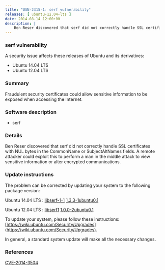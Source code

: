 ```yaml
---
title: "USN-2315-1: serf vulnerability"
releases: [ ubuntu-12.04-lts ]
date: 2014-08-14 12:00:00
description: |
    Ben Reser discovered that serf did not correctly handle SSL certificates with NUL bytes in the CommonName or SubjectAltNames fields. A remote attacker could exploit this to perform a man in the middle attack to view sensitive information or alter encrypted communications. 
--- 
```

 
### serf vulnerability

A security issue affects these releases of Ubuntu and its derivatives:

* Ubuntu 14.04 LTS
* Ubuntu 12.04 LTS

### Summary

Fraudulent security certificates could allow sensitive information to be exposed when accessing the Internet.

### Software description

* serf 

### Details

Ben Reser discovered that serf did not correctly handle SSL certificates with NUL bytes in the CommonName or SubjectAltNames fields. A remote attacker could exploit this to perform a man in the middle attack to view sensitive information or alter encrypted communications. 

### Update instructions

The problem can be corrected by updating your system to the following package version:

Ubuntu 14.04 LTS
 : [libserf-1-1](https://launchpad.net/ubuntu/+source/serf) <span> [1.3.3-1ubuntu0.1](https://launchpad.net/ubuntu/+source/serf/1.3.3-1ubuntu0.1) </span> 

Ubuntu 12.04 LTS
 : [libserf1](https://launchpad.net/ubuntu/+source/serf) <span> [1.0.0-2ubuntu0.1](https://launchpad.net/ubuntu/+source/serf/1.0.0-2ubuntu0.1) </span> 

To update your system, please follow these instructions: [https://wiki.ubuntu.com/Security/Upgrades](https://wiki.ubuntu.com/Security/Upgrades).

In general, a standard system update will make all the necessary changes. 

### References

 [CVE-2014-3504](http://people.ubuntu.com/~ubuntu-security/cve/CVE-2014-3504)
 
